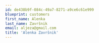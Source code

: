 ```yaml
---
id: de438b9f-084c-49a7-8271-a9ce6c61e999
blueprint: customers
first_name: Alenka
last_name: Završnik
email: aljeza@gmail.com
title: 'Alenka Završnik'
---
```

